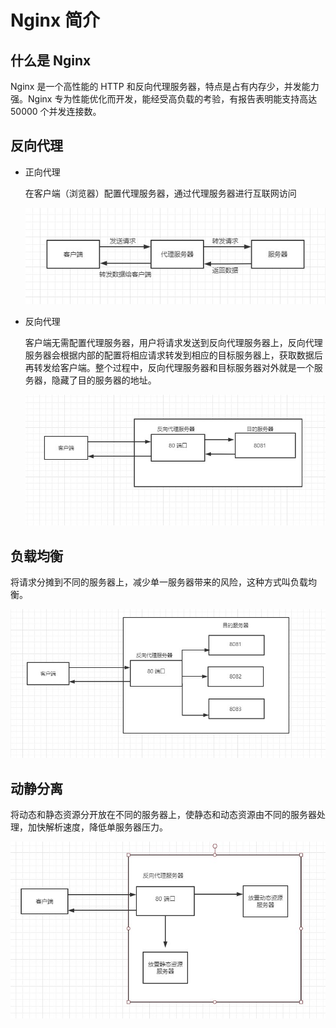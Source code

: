 # Nginx 简介

## 什么是 Nginx

Nginx 是一个高性能的 HTTP 和反向代理服务器，特点是占有内存少，并发能力强。Nginx 专为性能优化而开发，能经受高负载的考验，有报告表明能支持高达 50000 个并发连接数。

## 反向代理

+ 正向代理

  在客户端（浏览器）配置代理服务器，通过代理服务器进行互联网访问

  ![zxdl](images/zxdl.jpg)

+ 反向代理

  客户端无需配置代理服务器，用户将请求发送到反向代理服务器上，反向代理服务器会根据内部的配置将相应请求转发到相应的目标服务器上，获取数据后再转发给客户端。整个过程中，反向代理服务器和目标服务器对外就是一个服务器，隐藏了目的服务器的地址。

  ![fxdl](images/fxdl.jpg)

## 负载均衡

将请求分摊到不同的服务器上，减少单一服务器带来的风险，这种方式叫负载均衡。

![fzjh](images/fzjh.jpg)

## 动静分离

将动态和静态资源分开放在不同的服务器上，使静态和动态资源由不同的服务器处理，加快解析速度，降低单服务器压力。

![djfl](images/djfl.jpg)


